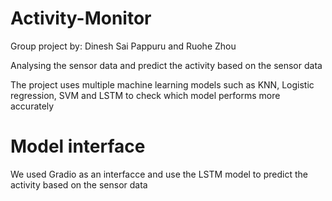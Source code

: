 # Activity-Monitor
Group project by:
Dinesh Sai Pappuru and Ruohe Zhou

Analysing the sensor data and predict the activity based on the sensor data

The project uses multiple machine learning models such as KNN, Logistic regression, SVM and LSTM to check which model performs more accurately

# Model interface

We used Gradio as an interfacce and use the LSTM model to predict the activity based on the sensor data

